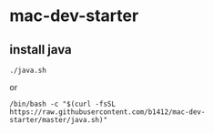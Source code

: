 # mac-dev-starter

## install java
```shell
./java.sh
```
or
```shell
/bin/bash -c "$(curl -fsSL https://raw.githubusercontent.com/b1412/mac-dev-starter/master/java.sh)"
```
